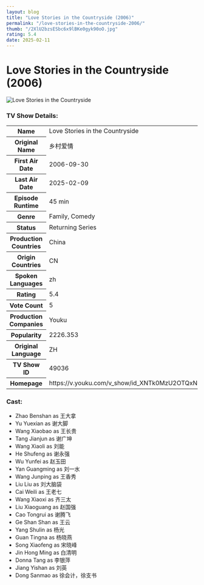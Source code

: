 ```yaml
---
layout: blog
title: "Love Stories in the Countryside (2006)"
permalink: "/love-stories-in-the-countryside-2006/"
thumb: "/2XlU2bzsESbc6x9lBKe0gyk90oO.jpg"
rating: 5.4
date: 2025-02-11
---
```

<h1 class="title">Love Stories in the Countryside (2006)</h1><div class="poster"><img src="{{ site.imglink }}/2XlU2bzsESbc6x9lBKe0gyk90oO.jpg" class="img-fluid my-3" alt="Love Stories in the Countryside"/></div><div class="plot"></div><h3>TV Show Details:</h3><table class="table table-bordered details"><tr><th>Name</th><td>Love Stories in the Countryside</td></tr><tr><th>Original Name</th><td>乡村爱情</td></tr><tr><th>First Air Date</th><td>2006-09-30</td></tr><tr><th>Last Air Date</th><td>2025-02-09</td></tr><tr><th>Episode Runtime</th><td>45 min</td></tr><tr><th>Genre</th><td>Family, Comedy</td></tr><tr><th>Status</th><td>Returning Series</td></tr><tr><th>Production Countries</th><td>China</td></tr><tr><th>Origin Countries</th><td>CN</td></tr><tr><th>Spoken Languages</th><td>zh</td></tr><tr><th>Rating</th><td>5.4</td></tr><tr><th>Vote Count</th><td>5</td></tr><tr><th>Production Companies</th><td>Youku</td></tr><tr><th>Popularity</th><td>2226.353</td></tr><tr><th>Original Language</th><td>ZH</td></tr><tr><th>TV Show ID</th><td>49036</td></tr><tr><th>Homepage</th><td>https://v.youku.com/v_show/id_XNTk0MzU2OTQxNg==.html</td></tr></table><h3>Cast:</h3><ul class="list-group cast"><li>Zhao Benshan as 王大拿</li><li>Yu Yuexian as 谢大脚</li><li>Wang Xiaobao as 王长贵</li><li>Tang Jianjun as 谢广坤</li><li>Wang Xiaoli as 刘能</li><li>He Shufeng as 谢永强</li><li>Wu Yunfei as 赵玉田</li><li>Yan Guangming as 刘一水</li><li>Wang Junping as 王香秀</li><li>Liu Liu as 刘大脑袋</li><li>Cai Weili as 王老七</li><li>Wang Xiaoxi as 齐三太</li><li>Liu Xiaoguang as 赵国强</li><li>Cao Tongrui as 谢腾飞</li><li>Ge Shan Shan as 王云</li><li>Yang Shulin as 杨光</li><li>Guan Tingna as 杨晓燕</li><li>Song Xiaofeng as 宋晓峰</li><li>Jin Hong Ming as 白清明</li><li>Donna Tang as 李银萍</li><li>Jiang Yishan as 刘英</li><li>Dong Sanmao as 徐会计，徐支书</li></ul>
